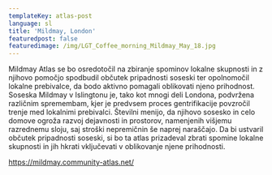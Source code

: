 ```yaml
---
templateKey: atlas-post
language: sl
title: 'Mildmay, London'
featuredpost: false
featuredimage: /img/LGT_Coffee_morning_Mildmay_May_18.jpg
---
```

Mildmay Atlas se bo osredotočil na zbiranje spominov lokalne skupnosti in z njihovo pomočjo spodbudil občutek pripadnosti soseski ter opolnomočil lokalne prebivalce, da bodo aktivno pomagali oblikovati njeno prihodnost.<!-- end --> Soseska Mildmay v Islingtonu je, tako kot mnogi deli Londona, podvržena različnim spremembam, kjer je predvsem proces gentrifikacije povzročil trenje med lokalnimi prebivalci. Številni menijo, da njihovo sosesko in celo domove ogroža razvoj dejavnosti in prostorov, namenjenih višjemu razrednemu sloju, saj stroški nepremičnin še naprej naraščajo. Da bi ustvaril občutek pripadnosti soseski, si bo ta atlas prizadeval zbrati spomine lokalne skupnosti in jih hkrati vključevati v oblikovanje njene prihodnosti.

https://mildmay.community-atlas.net/
